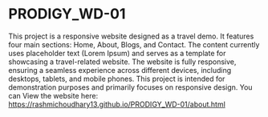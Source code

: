 # PRODIGY_WD-01
This project is a responsive website designed as a travel demo. It features four main sections: Home, About, Blogs, and Contact. The content currently uses placeholder text (Lorem Ipsum) and serves as a template for showcasing a travel-related website. 
The website is fully responsive, ensuring a seamless experience across different devices, including desktops, tablets, and mobile phones. This project is intended for demonstration purposes and primarily focuses on responsive design.
You can View the website here: https://rashmichoudhary13.github.io/PRODIGY_WD-01/about.html
